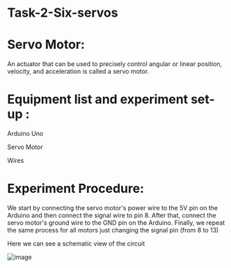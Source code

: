 # Task-2-Six-servos


# Servo Motor:
An actuator that can be used to precisely control angular or linear position, velocity, and acceleration is called a servo motor.

# Equipment list and experiment set-up :

Arduino Uno

Servo Motor

Wires

# Experiment Procedure:
We start by connecting the servo motor's power wire to the 5V pin on the Arduino and then connect the signal wire to pin 8. After that, connect the servo motor's ground wire to the GND pin on the Arduino. Finally, we repeat the same process for all motors just changing the signal pin (from 8 to 13)


Here we can see a schematic view of the circuit

![image](https://github.com/user-attachments/assets/704d0cf1-f533-4966-ad7e-f5a0464e42c9)



